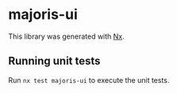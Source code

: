 # majoris-ui

This library was generated with [Nx](https://nx.dev).

## Running unit tests

Run `nx test majoris-ui` to execute the unit tests.
